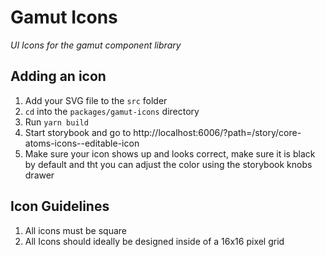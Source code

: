 # Gamut Icons

_UI Icons for the gamut component library_

## Adding an icon

1. Add your SVG file to the `src` folder
2. `cd` into the `packages/gamut-icons` directory
3. Run `yarn build`
4. Start storybook and go to http://localhost:6006/?path=/story/core-atoms-icons--editable-icon
5. Make sure your icon shows up and looks correct, make sure it is black by default and tht you can adjust the color using the storybook knobs drawer

## Icon Guidelines

1. All icons must be square
2. All Icons should ideally be designed inside of a 16x16 pixel grid
